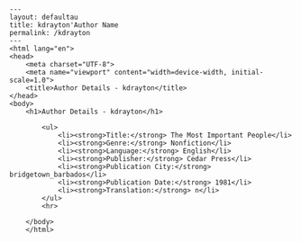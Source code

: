 
    ---
    layout: defaultau
    title: kdrayton'Author Name 
    permalink: /kdrayton
    ---
    <html lang="en">
    <head>
        <meta charset="UTF-8">
        <meta name="viewport" content="width=device-width, initial-scale=1.0">
        <title>Author Details - kdrayton</title>
    </head>
    <body>
        <h1>Author Details - kdrayton</h1>
        
            <ul>
                <li><strong>Title:</strong> The Most Important People</li>
                <li><strong>Genre:</strong> Nonfiction</li>
                <li><strong>Language:</strong> English</li>
                <li><strong>Publisher:</strong> Cedar Press</li>
                <li><strong>Publication City:</strong> bridgetown_barbados</li>
                <li><strong>Publication Date:</strong> 1981</li>
                <li><strong>Translation:</strong> n</li>
            </ul>
            <hr>
            
        </body>
        </html>
        